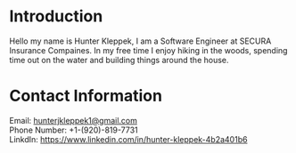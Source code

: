 # Introduction
Hello my name is Hunter Kleppek, I am a Software Engineer at SECURA Insurance Compaines. In my free time I enjoy hiking in the woods, spending time out on the water and building things around the house.

# Contact Information
Email: hunterjkleppek1@gmail.com <br>
Phone Number: +1-(920)-819-7731 <br>
LinkdIn: https://www.linkedin.com/in/hunter-kleppek-4b2a401b6
